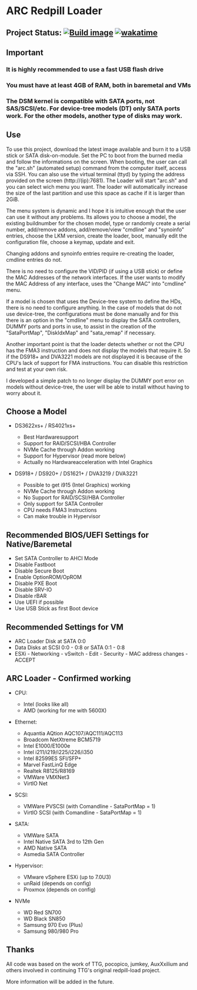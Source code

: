 # ARC Redpill Loader

## Project Status: [![Build image](https://github.com/AuxXxilium/arc/actions/workflows/main.yml/badge.svg)](https://github.com/AuxXxilium/arc/actions/workflows/main.yml) [![wakatime](https://wakatime.com/badge/user/faedcb8b-e7cf-4ef4-8c9f-d24d6b2de49c.svg)](https://wakatime.com/@faedcb8b-e7cf-4ef4-8c9f-d24d6b2de49c)

## Important

### It is highly recommended to use a fast USB flash drive

### You must have at least 4GB of RAM, both in baremetal and VMs

### The DSM kernel is compatible with SATA ports, not SAS/SCSI/etc. For device-tree models (DT) only SATA ports work. For the other models, another type of disks may work.

## Use

To use this project, download the latest image available and burn it to a USB stick or SATA disk-on-module. Set the PC to boot from the burned media and follow the informations on the screen. When booting, the user can call the "arc.sh" (automated setup) command from the computer itself, access via SSH. You can also use the virtual terminal (ttyd) by typing the address provided on the screen (http://(ip):7681). The Loader will start "arc.sh" and you can select wich menu you want. The loader will automatically increase the size of the last partition and use this space as cache if it is larger than 2GiB.

The menu system is dynamic and I hope it is intuitive enough that the user can use it without any problems. Its allows you to choose a model, the existing buildnumber for the chosen model, type or randomly create a serial number, add/remove addons, add/remove/view "cmdline" and "synoinfo" entries, choose the LKM version, create the loader, boot, manually edit the configuration file, choose a keymap, update and exit.

Changing addons and synoinfo entries require re-creating the loader, cmdline entries do not.

There is no need to configure the VID/PID (if using a USB stick) or define the MAC Addresses of the network interfaces. If the user wants to modify the MAC Address of any interface, uses the "Change MAC" into "cmdline" menu.

If a model is chosen that uses the Device-tree system to define the HDs, there is no need to configure anything. In the case of models that do not use device-tree, the configurations must be done manually and for this there is an option in the "cmdline" menu to display the SATA controllers, DUMMY ports and ports in use, to assist in the creation of the "SataPortMap", "DiskIdxMap" and "sata_remap" if necessary.

Another important point is that the loader detects whether or not the CPU has the FMA3 instruction and does not display the models that require it. So if the DS918+ and DVA3221 models are not displayed it is because of the CPU's lack of support for FMA instructions. You can disable this restriction and test at your own risk.

I developed a simple patch to no longer display the DUMMY port error on models without device-tree, the user will be able to install without having to worry about it.

## Choose a Model

- DS3622xs+ / RS4021xs+
  + Best Hardwaresupport
  + Support for RAID/SCSI/HBA Controller
  + NVMe Cache through Addon working
  + Support for Hypervisor (read more below)
  - Actually no Hardwareacceleration with Intel Graphics

- DS918+ / DS920+ / DS1621+ / DVA3219 / DVA3221
  + Possible to get i915 (Intel Graphics) working
  + NVMe Cache through Addon working
  - No Support for RAID/SCSI/HBA Controller
  - Only support for SATA Controller
  - CPU needs FMA3 Instructions
  - Can make trouble in Hypervisor

## Recommended BIOS/UEFI Settings for Native/Baremetal

  - Set SATA Controller to AHCI Mode
  - Disable Fastboot
  - Disable Secure Boot
  - Enable OptionROM/OpROM
  - Disable PXE Boot
  - Disable SRV-IO
  - Disable rBAR
  - Use UEFI if possible
  - Use USB Stick as first Boot device

## Recommended Settings for VM

  - ARC Loader Disk at SATA 0:0
  - Data Disks at SCSI 0:0 - 0:8 or SATA 0:1 - 0:8
  - ESXi - Networking - vSwitch - Edit - Security - MAC address changes - ACCEPT

## ARC Loader - Confirmed working

- CPU:
  + Intel (looks like all)
  + AMD (working for me with 5600X)

- Ethernet:
  + Aquantia AQtion AQC107/AQC111/AQC113
  + Broadcom NetXtreme BCM5719
  + Intel E1000/E1000e
  + Intel i211/i219/i225/i226/i350
  + Intel 82599ES SFI/SFP+
  + Marvel FastLinQ Edge
  + Realtek R8125/R8169
  + VMWare VMXNet3
  + VirtIO Net

- SCSI:
  + VMWare PVSCSI (with Comandline - SataPortMap = 1)
  + VirtIO SCSI (with Comandline - SataPortMap = 1)

- SATA:
  + VMWare SATA
  + Intel Native SATA 3rd to 12th Gen
  + AMD Native SATA
  + Asmedia SATA Controller 

- Hypervisor:
  + VMware vSphere ESXi (up to 7.0U3)
  + unRaid (depends on config)
  + Proxmox (depends on config)

- NVMe
  + WD Red SN700
  + WD Black SN850
  + Samsung 970 Evo (Plus)
  + Samsung 980/980 Pro

## Thanks

All code was based on the work of TTG, pocopico, jumkey, AuxXxilium and others involved in continuing TTG's original redpill-load project.

More information will be added in the future.